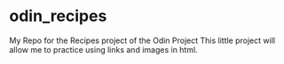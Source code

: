 # odin_recipes
My Repo for the Recipes project of the Odin Project
This little project will allow me to practice using links and images in html.
